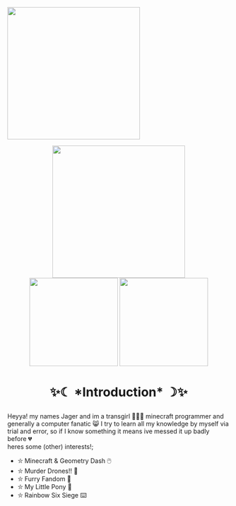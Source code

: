 <p align="left">
    <img width="300" src="https://blinkies.cafe/b/display/0134-fluttershy.gif">
</p>

<p align="center">
    <img width="300" src="https://blinkies.cafe/b/display/0134-fluttershy.gif"><br>
    <img width="200" src="https://blinkies.cafe/b/display/0132-rainbowdash.gif">
    <img width="200" src="https://blinkies.cafe/b/display/0031-dogpaw.gif">
</p>

<html lang="en">
<head>
  <meta charset="UTF-8">
</head>
<body>
  <h1><p align="center">
      ✨☾ *Introduction* ☽✨
  </p></h1>
    <p>Heyya! my names Jager and im a transgirl 🤍🩷💙 minecraft programmer and generally a computer fanatic 😸 I try to learn all my knowledge by myself via trial and error, so if I know something it means ive messed it up badly before 💔<br>
heres some (other) interests!;</p>
</body>
</html>

<html lang="en">
<head>
  <meta charset="UTF-8"
</head>
<body>
  <ul>
    <li>⛥ Minecraft & Geometry Dash 🖱️</li>
    <li>⛥ Murder Drones!! 💜</li>
    <li>⛥ Furry Fandom 🐾</li>
    <li>⛥ My Little Pony 💛</li>
    <li>⛥ Rainbow Six Siege ⌨️</li>
  </ul>
</body>
</html>
